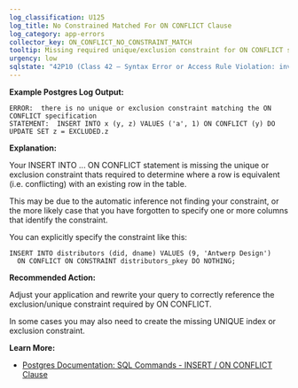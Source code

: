 ```yaml
---
log_classification: U125
log_title: No Constrained Matched For ON CONFLICT Clause
log_category: app-errors
collector_key: ON_CONFLICT_NO_CONSTRAINT_MATCH
tooltip: Missing required unique/exclusion constraint for ON CONFLICT statement
urgency: low
sqlstate: "42P10 (Class 42 — Syntax Error or Access Rule Violation: invalid_column_reference)"
---
```


**Example Postgres Log Output:**

```
ERROR:  there is no unique or exclusion constraint matching the ON CONFLICT specification
STATEMENT:  INSERT INTO x (y, z) VALUES ('a', 1) ON CONFLICT (y) DO UPDATE SET z = EXCLUDED.z
```

**Explanation:**

Your INSERT INTO ... ON CONFLICT statement is missing the unique or exclusion
constraint thats required to determine where a row is equivalent (i.e. conflicting)
with an existing row in the table.

This may be due to the automatic inference not finding your constraint, or the
more likely case that you have forgotten to specify one or more columns that
identify the constraint.

You can explicitly specify the constraint like this:

```
INSERT INTO distributors (did, dname) VALUES (9, 'Antwerp Design')
  ON CONFLICT ON CONSTRAINT distributors_pkey DO NOTHING;
```

**Recommended Action:**

Adjust your application and rewrite your query to correctly reference the
exclusion/unique constraint required by ON CONFLICT.

In some cases you may also need to create the missing UNIQUE index or exclusion
constraint.

**Learn More:**

* [Postgres Documentation: SQL Commands - INSERT / ON CONFLICT Clause](https://www.postgresql.org/docs/10/static/sql-insert.html#SQL-ON-CONFLICT)
